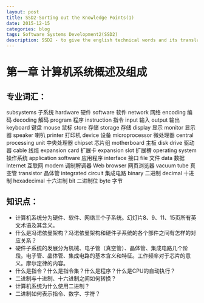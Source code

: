 ```yaml
---
layout: post
title: SSD2-Sorting out the Knowledge Points(1)
date: 2015-12-15
categories: blog
tags: Software Systems Development2(SSD2)
description: SSD2 - to give the english technical words and its translation
---
```


# 第一章 计算机系统概述及组成

## 专业词汇： 
subsystems	子系统
hardware		硬件
software		软件
network		网络
encoding		编码
decoding		解码
program		程序
instruction	指令
input		输入
output		输出
keyboard		键盘
mouse		鼠标
store			存储
storage		存储
display		显示
monitor		显示器
speaker		喇叭
printer		打印机
device		设备
microprocessor	微处理器
central processing unit	中央处理器
chipset		芯片组
motherboard	主板
disk drive		驱动器
cable		线缆
expansion card	扩展卡
expansion slot		扩展槽
operating system	操作系统
application software	应用程序
interface		接口
file			文件
data			数据
Internet		互联网
modem		调制解调器
Web browser	网页浏览器
vacuum tube	真空管
transistor		晶体管
integrated circuit	集成电路
binary		二进制
decimal		十进制
hexadecimal	十六进制
bit			二进制位
byte			字节
 

## 知识点：
- 计算机系统分为硬件、软件、网络三个子系统。幻灯片8、9、11、15页所有英文术语及其含义。
- 什么是冯诺依曼架构？冯诺依曼架构和硬件子系统的各个部件之间有怎样的对应关系？
- 硬件子系统的发展分为机械、电子管（真空管）、晶体管、集成电路几个阶段。电子管、晶体管、集成电路的基本含义和特征。工作频率对于芯片的意义。摩尔定律的内容。
- 什么是指令？什么是指令集？什么是程序？什么是CPU的自动执行？
- 二进制与十进制、十六进制之间如何转换？
- 计算机系统为什么使用二进制？
- 二进制如何表示指令、数字、字符？













